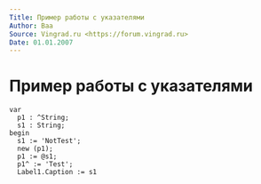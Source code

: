 ```yaml
---
Title: Пример работы с указателями
Author: Baa
Source: Vingrad.ru <https://forum.vingrad.ru>
Date: 01.01.2007
---
```



Пример работы с указателями
===========================

    var
      p1 : ^String;
      s1 : String;
    begin
      s1 := 'NotTest';
      new (p1);
      p1 := @s1;
      p1^ := 'Test';
      Label1.Caption := s1


 
